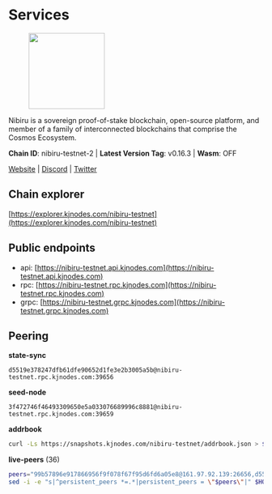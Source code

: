 # Services

<figure><img src="https://raw.githubusercontent.com/kj89/testnet_manuals/main/pingpub/logos/nibiru.png" width="150" alt=""><figcaption></figcaption></figure>

Nibiru is a sovereign proof-of-stake blockchain, open-source platform,  and member of a family of interconnected blockchains that comprise the Cosmos Ecosystem.

**Chain ID**: nibiru-testnet-2 | **Latest Version Tag**: v0.16.3 | **Wasm**: OFF

[Website](https://nibiru.fi) | [Discord](https://discord.gg/nibiru) | [Twitter](https://twitter.com/NibiruChain)




## Chain explorer
[https://explorer.kjnodes.com/nibiru-testnet](https://explorer.kjnodes.com/nibiru-testnet)

## Public endpoints

* api: [https://nibiru-testnet.api.kjnodes.com](https://nibiru-testnet.api.kjnodes.com)
* rpc: [https://nibiru-testnet.rpc.kjnodes.com](https://nibiru-testnet.rpc.kjnodes.com)
* grpc: [https://nibiru-testnet.grpc.kjnodes.com](https://nibiru-testnet.grpc.kjnodes.com)

## Peering

**state-sync**

```text
d5519e378247dfb61dfe90652d1fe3e2b3005a5b@nibiru-testnet.rpc.kjnodes.com:39656
```

**seed-node**

```text
3f472746f46493309650e5a033076689996c8881@nibiru-testnet.rpc.kjnodes.com:39659
```

**addrbook**
```bash
curl -Ls https://snapshots.kjnodes.com/nibiru-testnet/addrbook.json > $HOME/.nibid/config/addrbook.json
```

**live-peers** (36)
```bash
peers="99b57896e917866956f9f078f67f95d6fd6a05e8@161.97.92.139:26656,d5519e378247dfb61dfe90652d1fe3e2b3005a5b@65.109.68.190:39656,5c2a752c9b1952dbed075c56c600c3a79b58c395@195.3.220.140:27046,e55d8746ad30e0d11ebe0aa3792c46713375edcc@135.181.2.104:26656,2d953905edc0eeadad8f70a7ead6a6bba327c0ce@173.212.216.232:12656,3939da5da8d8a31e6af2cb6d7bdcb222ff2487eb@65.109.14.69:39656,92845d4150aaf87fc1a6f4a53d8fe545ae44fc9d@86.48.16.205:39656,d7185d6b0d6a7dbe8c45e1fddfa0165dfdba01c0@38.242.150.132:39656,80030d5945eef7519407d047479d40a2f2bf1fe6@65.109.92.241:11036,d5db3e07270dcfd98fe5f4e9def17c4e9cc2f1d8@89.163.155.216:26656,911a6a9a932f21326e4947d492ff03c405e9039e@65.109.86.236:27656,3a88426d413c9f7794485bdeab5e1cfda1c7430f@77.232.43.194:26656,bec6fe42dd406ac789acb8b52fd6510e56232649@194.163.190.132:12656,10c9aecb4f414d45863cbe1a5f91d04b33fcb638@80.85.242.54:16656,aa3261d279f300aad20cb30262c910884c3a5b05@178.20.41.240:26656,7bbe4afc59fbfff5e6c3189c8ef73a1c6ac3f067@80.82.215.23:26656,f12288a1ed3a9da2c609763be79a0e5bd00e1fb7@167.86.80.145:39656,8e395e5a6082503480bde92720674546f4f1df36@135.181.208.169:26656,9a7689b2ab4d210c3cbc4af27589073823347e50@176.126.87.201:26656,d9020d43390a7d30881a68f65f3247519792a3f0@161.97.85.202:26656,a575313137ddc0dae09fc79ad5558f2ca25867af@199.175.98.114:26656,e84bc060d4d4fe82ea2d7a181f28ddac62b1bb8a@65.109.131.71:26656,dd1b14fefbd55a74baeb8920b34bb7fc15da6b96@62.171.186.61:26656,e63604bb6323eaafb02a72cb825d770fd7f1998c@65.109.70.23:19856,db62e60b2a5b4e4139e5a1825acf56876e3b18d5@45.10.154.191:26656,92e6a5c389e6b27ae52ab3d9c737e7f92ef01e07@89.163.219.90:26656,d5006996e18d06892dc244f679171ff52a491b9d@161.97.171.62:26656,657215358614d43e124d0a610c0ffba80e3e10b4@217.76.56.248:26656,e4ea6ffd9ec8ca5db91506e0429613628f0f61ee@155.133.22.115:26656,55ef009005891c9c8e1291de48297df8bd4ec06f@38.242.203.139:26656,c04118cc82aca883c2b388bf42e8012276060bb6@155.133.22.113:26656,e4ea7a21019fe6328e2687137782dff0817263e1@95.31.224.15:26656,c11a3b8dba22d61e576ff8bc3036c35341490771@65.21.143.116:30656,14400308576815f96bdec78848a570e07c14f412@91.195.101.99:26656,71a0967b9ce6d0791d603539993a807b8515848d@65.108.56.169:26656,9e4cbbf1ae74859df3a4f1a3579bb52b09ce26f0@167.86.76.166:26656"
sed -i -e "s|^persistent_peers *=.*|persistent_peers = \"$peers\"|" $HOME/.nibid/config/config.toml
```
